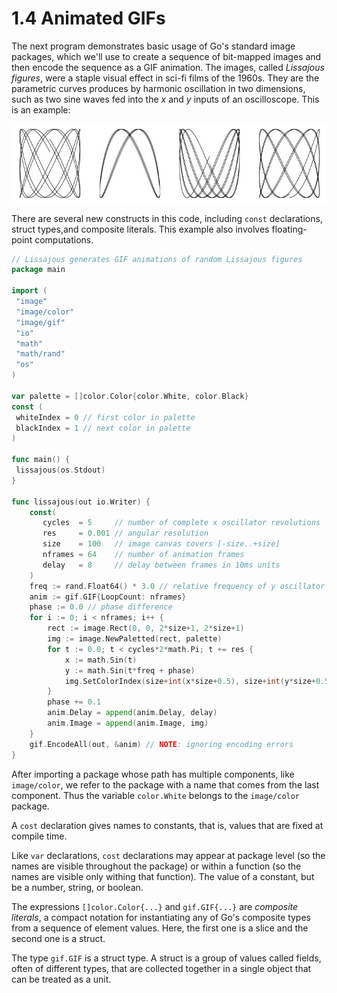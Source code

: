 # 1.4 Animated GIFs

The next program demonstrates basic usage of Go's standard image packages, which we'll use to create a sequence of bit-mapped images and then encode the sequence as a GIF animation. The images, called *Lissajous figures*, were a staple visual effect in sci-fi films of the 1960s. They are the parametric curves produces by harmonic oscillation in two dimensions, such as two sine waves fed into the *x* and *y* inputs of an oscilloscope. This is an example:

![](Lissajous_figures.PNG)

There are several new constructs in this code, including `const` declarations, struct types,and composite literals. This example also involves floating-point computations.

```go
// Lissajous generates GIF animations of random Lissajous figures
package main

import (
 "image"
 "image/color"
 "image/gif"
 "io"
 "math"
 "math/rand"
 "os"
)

var palette = []color.Color{color.White, color.Black}
const (
 whiteIndex = 0 // first color in palette
 blackIndex = 1 // next color in palette
)

func main() {
 lissajous(os.Stdout)
}

func lissajous(out io.Writer) {
    const(
       cycles  = 5     // number of complete x oscillator revolutions
       res     = 0.001 // angular resolution
       size    = 100   // image canvas covers [-size..+size]
       nframes = 64    // number of animation frames
       delay   = 8     // delay between frames in 10ms units
    )
    freq := rand.Float64() * 3.0 // relative frequency of y oscillator
    anim := gif.GIF{LoopCount: nframes}
    phase := 0.0 // phase difference
    for i := 0; i < nframes; i++ {
        rect := image.Rect(0, 0, 2*size+1, 2*size+1)
        img := image.NewPaletted(rect, palette)
        for t := 0.0; t < cycles*2*math.Pi; t += res {
            x := math.Sin(t)
            y := math.Sin(t*freq + phase)
            img.SetColorIndex(size+int(x*size+0.5), size+int(y*size+0.5), blackIndex)
        }
        phase += 0.1
        anim.Delay = append(anim.Delay, delay)
        anim.Image = append(anim.Image, img)
    }
    gif.EncodeAll(out, &anim) // NOTE: ignoring encoding errors
}
```

After importing a package whose path has multiple components, like `image/color`, we refer to the package with a name that comes from the last component. Thus the variable `color.White` belongs to the `image/color` package.

A `cost` declaration gives names to constants, that is, values that are fixed at compile time.

Like `var` declarations, `cost` declarations may appear at package level (so the names are visible throughout the package) or within a function (so the names are visible only withing that function). The value of a constant, but be a number, string, or boolean.

The expressions `[]color.Color{...}` and `gif.GIF{...}` are *composite literals*, a compact notation for instantiating any of Go's composite types from a sequence of element values. Here, the first one is a slice and the second one is a struct.

The type `gif.GIF` is a struct type. A struct is a group of values called fields, often of different types, that are collected together in a single object that can be treated as a unit. 
